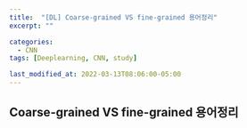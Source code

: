 ```yaml
---
title:  "[DL] Coarse-grained VS fine-grained 용어정리"
excerpt: ""

categories:
  - CNN
tags: [Deeplearning, CNN, study]

last_modified_at: 2022-03-13T08:06:00-05:00
---
```


## Coarse-grained VS fine-grained 용어정리
